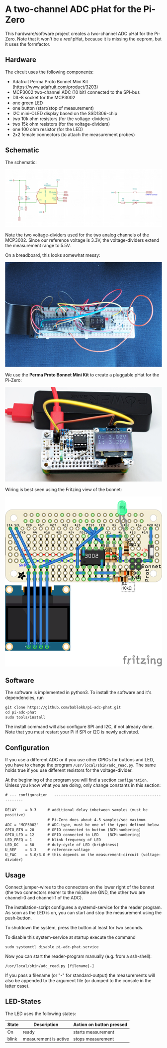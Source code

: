 A two-channel ADC pHat for the Pi-Zero
======================================

This hardware/software project creates a two-channel ADC pHat for the
Pi-Zero. Note that it won't be a *real* pHat, because it is missing
the eeprom, but it uses the formfactor.


Hardware
--------

The circuit uses the following components:

  - Adafruit Perma Proto Bonnet Mini Kit  
    (https://www.adafruit.com/product/3203)
  - MCP3002 two-channel ADC (10 bit) connected to the SPI-bus
  - DIL-8 socket for the MCP3002
  - one green LED
  - one button (start/stop of measurement)
  - I2C mini-OLED display based on the SSD1306-chip
  - two 10k ohm resistors (for the voltage-dividers)
  - two 15k ohm resistors (for the voltage-dividers)
  - one 100 ohm resistor (for the LED)
  - 2x2 female connectors (to attach the measurement probes)

Schematic
---------

The schematic:

![](images/schematic.png "Schematic")

Note the two voltage-dividers used for the two analog channels of the
MCP3002. Since our reference voltage is 3.3V, the voltage-dividers extend
the measurement range to 5.5V.

On a breadboard, this looks somewhat messy:

![](images/breadboard.jpg "breadboard with circuit")

We use the **Perma Proto Bonnet Mini Kit** to create a pluggable pHat for
the Pi-Zero:

![](images/pi-adc-phat.jpg "ADC-pHat")

Wiring is best seen using the Fritzing view of the bonnet:

![](images/fritzing-adc.png "Layout using Fritzing")



Software
--------

The software is implemented in python3. To install the software and it's
dependencies, run

    git clone https://github.com/bablokb/pi-adc-phat.git
    cd pi-adc-phat
    sudo tools/install

The install command will also configure SPI and I2C, if not already done.
Note that you must restart your Pi if SPI or I2C is newly activated.


Configuration
-------------

If you use a different ADC or if you use other GPIOs for buttons and LED,
you have to change the program `/usr/local/sbin/adc_read.py`. The same
holds true if you use different resistors for the voltage-divider.

At the beginning of the program you will find a section `configuration`.
Unless you know what you are doing, only change constants in this section:

    # --- configuration   --------------------------------------------------------

    DELAY    = 0.3     # additional delay inbetween samples (must be positive)
                       # Pi-Zero does about 4.5 samples/sec maximum
    ADC = "MCP3002"    # ADC-type, must be one of the types defined below
    GPIO_BTN = 20      # GPIO connected to button (BCM-numbering)
    GPIO_LED = 12      # GPIO connected to LED    (BCM-numbering)
    LED_FREQ = 1       # blink frequency of LED
    LED_DC   = 50      # duty-cycle of LED (brightness)
    U_REF    = 3.3     # reference-voltage
    U_FAC    = 5.0/3.0 # this depends on the measurement-circuit (voltage-divider)


Usage
-----

Connect jumper-wires to the connectors on the lower right of the
bonnet (the two connectors nearer to the middle are GND, the other two
are channel-0 and channel-1 of the ADC).

The installation-script configures a systemd-service for the reader
program. As soon as the LED is on, you can start and stop the measurement
using the push-button.

To shutdown the system, press the button at least for two seconds.

To disable this system-service at startup execute the command

    sudo systemctl disable pi-adc-phat.service

Now you can start the reader-program manually (e.g. from a ssh-shell):

    /usr/local/sbin/adc_read.py [filename|-]

If you pass a filename (or "-" for standard-output) the
measurements will also be appended to the argument file (or dumped to
the console in the latter case).


LED-States
----------

The LED uses the following states:

| State | Description           | Action on button pressed |
|-------|-----------------------|--------------------------|
| On    | ready                 | starts measurement       |
| blink | measurement is active | stops  measurement       |

